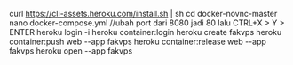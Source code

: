 curl https://cli-assets.heroku.com/install.sh | sh
cd docker-novnc-master
nano docker-compose.yml  //ubah port dari 8080 jadi 80 lalu CTRL+X > Y > ENTER
heroku login -i
heroku container:login
heroku create fakvps
heroku container:push web --app fakvps
heroku container:release web --app fakvps
heroku open --app fakvps
